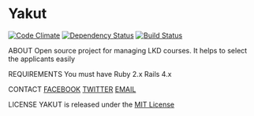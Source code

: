 # Yakut
[![Code Climate](https://codeclimate.com/github/yakut-project/yakut.png)](https://codeclimate.com/github/yakut-project/yakut)
[![Dependency Status](https://gemnasium.com/yakut-project/yakut.png)](https://gemnasium.com/yakut-project/yakut)
[![Build Status](https://travis-ci.org/yakut-project/yakut.png?branch=develop)](https://travis-ci.org/yakut-project/yakut)


ABOUT
Open source project for managing LKD courses. It helps to select the applicants easily

REQUIREMENTS
You must have
Ruby 2.x
Rails 4.x

CONTACT
[FACEBOOK](https://www.facebook.com/yakutproject)
[TWITTER](https://twitter.com/yakutproject)
[EMAIL](open-source-stars@googlegroups.com)

LICENSE
YAKUT is released under the [MIT License](http://www.opensource.org/licenses/MIT)

